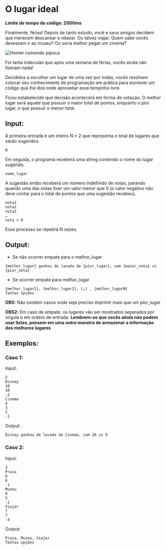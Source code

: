 # O lugar ideal

**Limite de tempo do código: 2000ms**

Finalmente, férias! Depois de tanto estudo, você e seus amigos decidem que merecem descansar e relaxar. Ou talvez viajar. Quem sabe vocês devessem ir ao museu? Ou seria melhor pegar um cinema?

![Homer comendo pipoca](https://media.tenor.com/VYc0eKXOtioAAAAC/the-simpsons-homer-simpson.gif)

Foi tanta indecisão que após uma semana de férias, vocês ainda não fizeram nada!

Decididos a escolher um lugar de uma vez por todas, vocês resolvem colocar seu conhecimento de programação em prática para escrever um código que lhe dirá onde aproveitar esse tempinho livre.

Ficou estabelecido que decisão acontecerá em forma de votação. O melhor lugar será aquele que possuir o maior total de pontos, enquanto o pior lugar, o que possuir o menor total.

## Input:

A primeira entrada é um inteiro N ≥ 2 que representa o total de lugares que serão sugeridos.

```
N
```

Em seguida, o programa receberá uma string contendo o nome do lugar sugerido.

```
nome_lugar
```

A sugestão então receberá um número indefinido de notas, parando quando uma das notas tiver um valor menor que 0 (o valor negativo não deve contar para o total de pontos que uma sugestão recebeu).

```
nota1
nota2
nota3
…
nota < 0
```

Esse processo se repetirá N vezes.

## Output:

- Se não ocorrer empate para o melhor_lugar

```
{melhor_lugar} ganhou de lavada de {pior_lugar}, com {maior_nota} vs {pior_nota}
```

- Se ocorrer empate para melhor_lugar

```
{melhor_lugar1}, {melhor_lugar2}, (…) , {melhor_lugarN}
Tantas opções
```

**OBS:** Não existem casos onde seja preciso imprimir mais que um pior_lugar

**OBS2:** Em caso de empate, os lugares vão ser mostrados separados por vírgula e em ordem de entrada. **Lembrem-se que vocês ainda não podem usar listas, pensem em uma outra maneira de armazenar a informação dos melhores lugares**

## Exemplos:

### Caso 1:

Input:
```
2
Disney
10
10
-2
Cinema
4
3
2
-1
```

Output:
```
Disney ganhou de lavada de Cinema, com 20 vs 9
```

### Caso 2:

Input:
```
3
Praia
8
6
-1
Museu
9
5
-2
Viajar
7
7
-4 
```

Output:
```
Praia, Museu, Viajar
Tantas opções
```

